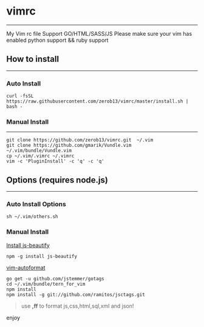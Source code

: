# vimrc
---

My Vim rc file
Support GO/HTML/SASS/JS
Please make sure your vim has enabled python support && ruby support

## How to install
---
### Auto Install

```shell
curl -fsSL https://raw.githubusercontent.com/zerob13/vimrc/master/install.sh | bash -
```


### Manual Install
---
```shell
git clone https://github.com/zerob13/vimrc.git  ~/.vim
git clone https://github.com/gmarik/Vundle.vim ~/.vim/bundle/Vundle.vim
cp ~/.vim/.vimrc ~/.vimrc
vim -c 'PluginInstall' -c 'q' -c 'q'
```

## Options (requires node.js)
---

### Auto Install Options

```shell
sh ~/.vim/others.sh
```

### Manual Install

[Install js-beautify](https://github.com/beautify-web/js-beautify/blob/master/README.md)    
```shell
npm -g install js-beautify
```
[vim-autoformat](https://github.com/Chiel92/vim-autoformat)  

```shell
go get -u github.com/jstemmer/gotags
cd ~/.vim/bundle/tern_for_vim
npm install
npm install -g git://github.com/ramitos/jsctags.git
```

> use __,ff__ to format js,css,html,sql,xml and json!

enjoy
